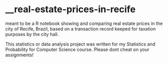 # __real-estate-prices-in-recife
meant to be a R notebook showing and comparing real estate prices in  the city of Recife, Brazil, based on a transaction record keeped for taxation purposes by the city hall.

This statistics or data analysis project was written for my Statistics and Probability for Computer Science course.
Please dont cheat on your assignments!
